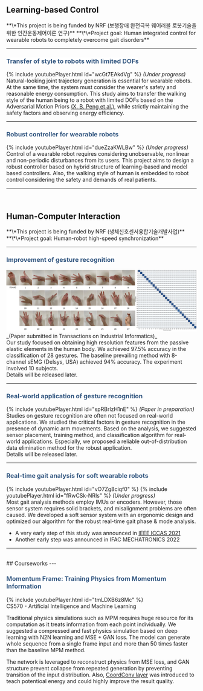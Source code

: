 <head>
<style>
mark { 
  background-color: white;
  color: rgb(51, 87, 128);
}
</style>
</head>


<h2>Learning-based Control</h2>
**\*This project is being funded by NRF (보행장애 완전극복 웨어러블 로봇기술을 위한 인간운동제어이론 연구)**
**\*\*Project goal: Human integrated control for wearable robots to completely overcome gait disorders**

---

### <mark>Transfer of style to robots with limited DOFs</mark>
{% include youtubePlayer.html id="wcGt7EAkdVg" %}
_(Under progress)_
<br>
Natural-looking joint trajectory generation is essential for wearable robots. At the same time, the system must consider the wearer's safety and reasonable energy consumption. This study aims to transfer the walking style of the human being to a robot with limited DOFs based on the Adversarial Motion Priors [(X. B. Peng et al.)](https://arxiv.org/abs/2104.02180), while strictly maintaining the safety factors and observing energy efficiency.

---
### <mark>Robust controller for wearable robots</mark>
{% include youtubePlayer.html id="dueZzaKWLBw" %}
_(Under progress)_
<br>
Control of a wearable robot requires considering unobservable, nonlinear and non-periodic disturbances from its users. This project aims to design a robust controller based on hybrid structure of learning-based and model based controllers. Also, the walking style of human is embedded to robot control considering the safety and demands of real patients.

---

<br>
<h2> Human-Computer Interaction </h2>
**\*This project is being funded by NRF (생체신호센서융합기술개발사업)**
**\*\*Project goal: Human-robot high-speed synchronization**

---
### <mark>Improvement of gesture recognition</mark>
<img src="images/gesture_static/GesturesAccuracy.png?raw=true"/>
_(Paper submitted in Transactions on Industrial Informatics)_
<br>
Our study focused on obtaining high resolution features from the passive elastic elements in the human body. We achieved 97.5% accuracy in the classification of 28 gestures. The baseline prevailing method with 8-channel sEMG (Delsys, USA) achieved 94% accuracy. The experiment involved 10 subjects.
<br>
Details will be released later.

---
### <mark>Real-world application of gesture recognition</mark>
{% include youtubePlayer.html id="spRBrlzH1nE" %}
_(Paper in preparation)_
<br>
Studies on gesture recognition are often not focused on real-world applications. We studied the critical factors in gesture recognition in the presence of dynamic arm movements. Based on the analysis, we suggested sensor placement, training method, and classification algorithm for real-world applications. Especially, we proposed a reliable out-of-distribution data elimination method for the robust application.
<br>
Details will be released later.

---
### <mark>Real-time gait analysis for soft wearable robots</mark>
{% include youtubePlayer.html id="vO7Zg8ciqf0" %}
{% include youtubePlayer.html id="fRwCSk-NRls" %}
_(Under progress)_
<br>
Most gait analysis methods employ IMUs or encoders. However, those sensor system requires solid brackets, and misalignment problems are often caused. We developed a soft sensor system with an ergonomic design and optimized our algorithm for the robust real-time gait phase & mode analysis.
<br>
- A very early step of this study was announced in [IEEE ICCAS 2021](https://ieeexplore.ieee.org/document/9649762)
- Another early step was announced in IFAC MECHATRONICS 2022

---

<br>
## Courseworks
---

### <mark>Momentum Frame: Training Physics from Momentum Information</mark>
{% include youtubePlayer.html id="tmLDXB6z8Mc" %}
<br>
CS570 - Artificial Intelligence and Machine Learning

Traditional physics simulations such as MPM requires huge resource for its computation as it treats information from each point individually. We suggested a compressed and fast physics simulation based on deep learning with N2N learning and MSE + GAN loss. The model can generate whole sequence from a single frame input and more than 50 times faster than the baseline MPM method.

The network is leveraged to reconstruct physics from MSE loss, and GAN structure prevent collapse from repeated generation by preventing transition of the input distribution. Also, [CoordConv layer](https://arxiv.org/abs/1807.03247) was introduced to teach potentioal energy and could highly improve the result quality.
<br>
<!-- <p style="font-size:11px">Page template forked from <a href="https://github.com/evanca/quick-portfolio">evanca</a></p> -->
<!-- Remove above link if you don't want to attibute -->
